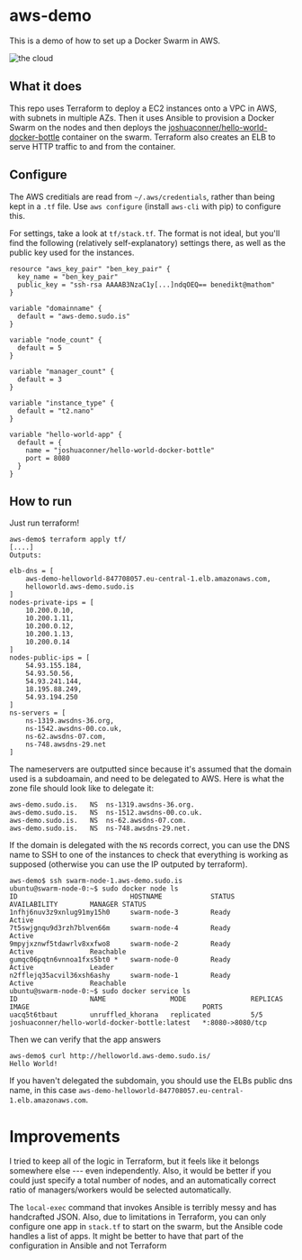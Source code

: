 # aws-demo

This is a demo of how to set up a Docker Swarm in AWS.

![the cloud](http://s2.quickmeme.com/img/a7/a736c13ea9c5ad4687ceaf214c95ba2b61c41805e1e5a73877f5fd6924abd6dc.jpg)

## What it does

This repo uses Terraform to deploy a EC2 instances onto a VPC in AWS, with subnets in multiple AZs. Then it uses Ansible to provision a Docker Swarm on the nodes and then deploys the [joshuaconner/hello-world-docker-bottle](https://github.com/joshuaconner/hello-world-docker-bottle) container on the swarm. Terraform also creates an ELB to serve HTTP traffic to and from the container.

## Configure

The AWS creditials are read from `~/.aws/credentials`, rather than being kept in a `.tf` file. Use `aws configure` (install `aws-cli` with pip) to configure this.

For settings, take a look at `tf/stack.tf`. The format is not ideal, but you'll find the following (relatively self-explanatory) settings there, as well as the public key used for the instances.

```hcl
resource "aws_key_pair" "ben_key_pair" {
  key_name = "ben_key_pair"
  public_key = "ssh-rsa AAAAB3NzaC1y[...]ndqOEQ== benedikt@mathom"
}

variable "domainname" {
  default = "aws-demo.sudo.is"
}

variable "node_count" {
  default = 5
}

variable "manager_count" {
  default = 3
}

variable "instance_type" {
  default = "t2.nano"
}

variable "hello-world-app" {
  default = {
    name = "joshuaconner/hello-world-docker-bottle"
    port = 8080
  }
}
```

## How to run

Just run terraform!

```shell
aws-demo$ terraform apply tf/
[....]
Outputs:

elb-dns = [
    aws-demo-helloworld-847708057.eu-central-1.elb.amazonaws.com,
    helloworld.aws-demo.sudo.is
]
nodes-private-ips = [
    10.200.0.10,
    10.200.1.11,
    10.200.0.12,
    10.200.1.13,
    10.200.0.14
]
nodes-public-ips = [
    54.93.155.184,
    54.93.50.56,
    54.93.241.144,
    18.195.88.249,
    54.93.194.250
]
ns-servers = [
    ns-1319.awsdns-36.org,
    ns-1542.awsdns-00.co.uk,
    ns-62.awsdns-07.com,
    ns-748.awsdns-29.net
]
```

The nameservers are outputted since because it's assumed that the domain used is a subdoamain, and need to be delegated to AWS. Here is what the zone file should look like to delegate it:

```bind
aws-demo.sudo.is.	NS	ns-1319.awsdns-36.org.
aws-demo.sudo.is.	NS	ns-1512.awsdns-00.co.uk.
aws-demo.sudo.is.	NS	ns-62.awsdns-07.com.
aws-demo.sudo.is.	NS	ns-748.awsdns-29.net.
```

If the domain is delegated with the `NS` records correct, you can use the DNS name to SSH to one of the instances to check that everything is working as supposed (otherwise you can use the IP outputed by terraform).

```shell
aws-demo$ ssh swarm-node-1.aws-demo.sudo.is
ubuntu@swarm-node-0:~$ sudo docker node ls
ID                            HOSTNAME            STATUS              AVAILABILITY        MANAGER STATUS
1nfhj6nuv3z9xnlug91my15h0     swarm-node-3        Ready               Active
7t5swjgnqu9d3rzh7blven66m     swarm-node-4        Ready               Active
9mpyjxznwf5tdawrlv8xxfwo8     swarm-node-2        Ready               Active              Reachable
gumqc06pqtn6vnnoa1fxs5bt0 *   swarm-node-0        Ready               Active              Leader
n2fflejq35acvil36xsh6ashy     swarm-node-1        Ready               Active              Reachable
ubuntu@swarm-node-0:~$ sudo docker service ls
ID                  NAME                MODE                REPLICAS            IMAGE                                           PORTS
uacq5t6tbaut        unruffled_khorana   replicated          5/5                 joshuaconner/hello-world-docker-bottle:latest   *:8080->8080/tcp

```

Then we can verify that the app answers

```shell
aws-demo$ curl http://helloworld.aws-demo.sudo.is/
Hello World!
```

If you haven't delegated the subdomain, you should use the ELBs public dns name, in this case `aws-demo-helloworld-847708057.eu-central-1.elb.amazonaws.com`.

# Improvements

I tried to keep all of the logic in Terraform, but it feels like it belongs somewhere else --- even independently. Also, it would be better if you could just specify a total number of nodes, and an automatically correct ratio of managers/workers would be selected automatically.

The `local-exec` command that invokes Ansible is terribly messy and has handcrafted JSON. Also, due to limitations in Terraform, you can only configure one app in `stack.tf` to start on the swarm, but the Ansible code handles a list of apps. It might be better to have that part of the configuration in Ansible and not Terraform
